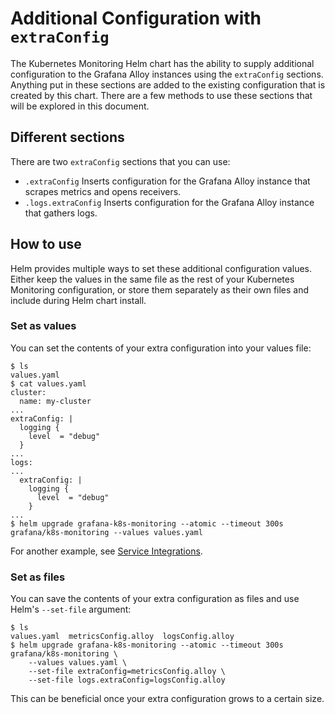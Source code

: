 # Additional Configuration with `extraConfig`

The Kubernetes Monitoring Helm chart has the ability to supply additional configuration to the Grafana Alloy instances
using the `extraConfig` sections. Anything put in these sections are added to the existing configuration that is created
by this chart. There are a few methods to use these sections that will be explored in this document.

## Different sections

There are two `extraConfig` sections that you can use:

-   `.extraConfig` Inserts configuration for the Grafana Alloy instance that scrapes metrics and opens receivers.
-   `.logs.extraConfig` Inserts configuration for the Grafana Alloy instance that gathers logs.

## How to use

Helm provides multiple ways to set these additional configuration values. Either keep the values in the same file as the
rest of your Kubernetes Monitoring configuration, or store them separately as their own files and include during Helm
chart install.

### Set as values

You can set the contents of your extra configuration into your values file:

```shell
$ ls
values.yaml
$ cat values.yaml
cluster:
  name: my-cluster
...
extraConfig: |
  logging {
    level  = "debug"
  }
...
logs:
...
  extraConfig: |
    logging {
      level  = "debug"
    }
...
$ helm upgrade grafana-k8s-monitoring --atomic --timeout 300s grafana/k8s-monitoring --values values.yaml
```

For another example, see [Service Integrations](../../../examples/service-integrations).

### Set as files

You can save the contents of your extra configuration as files and use Helm's `--set-file` argument:

```shell
$ ls
values.yaml  metricsConfig.alloy  logsConfig.alloy
$ helm upgrade grafana-k8s-monitoring --atomic --timeout 300s grafana/k8s-monitoring \
    --values values.yaml \
    --set-file extraConfig=metricsConfig.alloy \
    --set-file logs.extraConfig=logsConfig.alloy
```

This can be beneficial once your extra configuration grows to a certain size.
